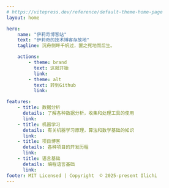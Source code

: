 ```yaml
---
# https://vitepress.dev/reference/default-theme-home-page
layout: home

hero:
    name: "伊莉奇博客站"
    text: "伊莉奇的技术博客存放地"
    tagline: 沉舟侧畔千帆过，置之死地而后生。  

    actions:
        - theme: brand
          text: 这就开始
          link: 
        - theme: alt
          text: 转到Github
          link: 

features:
    - title: 数据分析
      details: 了解各种数据分析，收集和处理工具的使用
      link: 
    - title: 机器学习
      details: 有关机器学习原理，算法和数学基础的知识
      link: 
    - title: 项目博客
      details: 各种项目的开发历程
      link: 
    - title: 语言基础
      details: 编程语言基础
      link: 
footer: MIT Licensed | Copyright  © 2025-present Ilichi
---
```


<style>
:root {
  --vp-home-hero-name-color: transparent;
  --vp-home-hero-name-background: -webkit-linear-gradient(120deg, #bd34fe 30%, #41d1ff);

  --vp-home-hero-image-background-image: linear-gradient(-45deg, #bd34fe 50%, #47caff 50%);
  --vp-home-hero-image-filter: blur(44px);
}

@media (min-width: 640px) {
  :root {
    --vp-home-hero-image-filter: blur(56px);
  }
}

@media (min-width: 960px) {
  :root {
    --vp-home-hero-image-filter: blur(68px);
  }
}
</style>